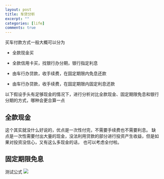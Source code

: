 ```yaml
---
layout: post
title: 车贷分析
excerpt: ""
categories: [life]
comments: true
---
```


买车付款方式一般大概可以分为

* 全款现金买

* 全款信用卡买，找银行办分期，银行指定利息

* 由车行办贷款，收手续费，在固定期限内免息还款

* 由车行办贷款，收手续费，在固定期限内固定利息还款

以下假设手头有足够现金的情况下，进行分析对比全款现金、固定期限免息和银行分期的方式，哪种会更合算一点

## 全款现金

这个其实就没什么好说的，优点是一次性付完，不需要手续费也不需要利息。
缺点是一次性需要付出大量的现金，没法利用贷款的部分进行投资产生收益，但是如果对投资没信心，又有这么多现金的话，
也可以考虑全付啦。

## 固定期限免息


测试公式
<img src="http://www.forkosh.com/mathtex.cgi? \Large x=\frac{-b\pm\sqrt{b^2-4ac}}{2a}">